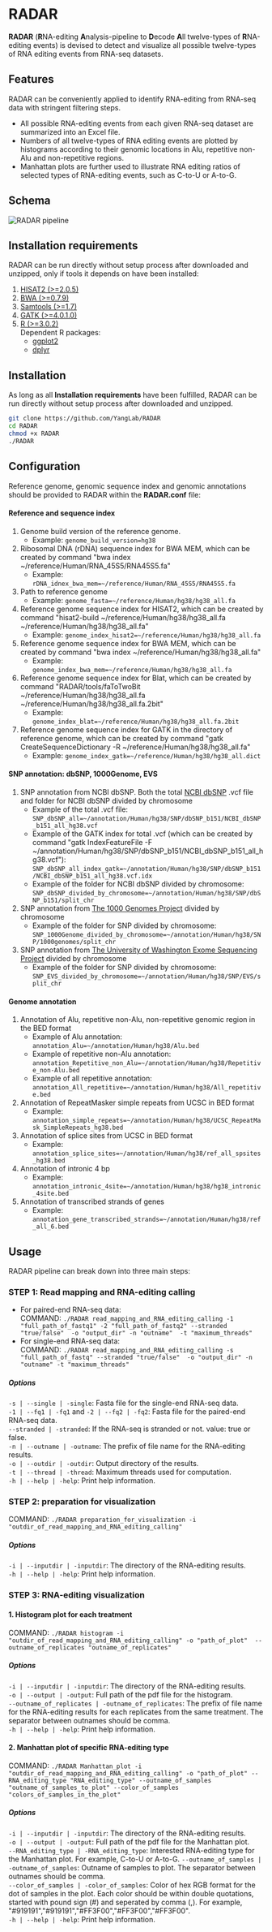 # RADAR
**RADAR** (**R**NA-editing **A**nalysis-pipeline to **D**ecode **A**ll twelve-types of **R**NA-editing events) is devised to detect and visualize all possible twelve-types of RNA editing events from RNA-seq datasets.
## Features
RADAR can be conveniently applied to identify RNA-editing from RNA-seq data with stringent filtering steps.
* All possible RNA-editing events from each given RNA-seq dataset are summarized into an Excel file.
* Numbers of all twelve-types of RNA editing events are plotted by histograms according to their genomic locations in Alu, repetitive non-Alu and non-repetitive regions.
* Manhattan plots are further used to illustrate RNA editing ratios of selected types of RNA-editing events, such as C-to-U or A-to-G.

## Schema
<img src="https://github.com/xiongyichun/RADAR/blob/master/docs/RADAR.jpg"  alt="RADAR pipeline" />

## Installation requirements
RADAR can be run directly without setup process after downloaded and unzipped, only if tools it depends on have been installed:

1. [HISAT2 (>=2.0.5)](https://ccb.jhu.edu/software/hisat2/index.shtml)
2. [BWA (>=0.7.9)](http://bio-bwa.sourceforge.net/)
3. [Samtools (>=1.7)](http://www.htslib.org/)
4. [GATK (>=4.0.1.0)](https://software.broadinstitute.org/gatk/)
5. [R (>=3.0.2)](https://www.r-project.org)<br/>
    Dependent R packages:
    * [ggplot2](https://ggplot2.tidyverse.org/index.html)
    * [dplyr](https://dplyr.tidyverse.org/index.html)
    
## Installation
As long as all **Installation requirements** have been fulfilled, RADAR can be run directly without setup process after downloaded and unzipped. 
```bash
git clone https://github.com/YangLab/RADAR
cd RADAR
chmod +x RADAR
./RADAR
```

## Configuration
Reference genome, genomic sequence index and genomic annotations should be provided to RADAR within the **RADAR.conf** file:

#### Reference and sequence index
1. Genome build version of the reference genome. <br />
    * Example: `genome_build_version=hg38`
2. Ribosomal DNA (rDNA) sequence index for BWA MEM, which can be created by command "bwa index \~/reference/Human/RNA_45S5/RNA45S5.fa" <br />
     * Example: `rDNA_idnex_bwa_mem=~/reference/Human/RNA_45S5/RNA45S5.fa`
3. Path to reference genome <br />
     * Example: `genome_fasta=~/reference/Human/hg38/hg38_all.fa`
4. Reference genome sequence index for HISAT2, which can be created by command "hisat2-build \~/reference/Human/hg38/hg38_all.fa \~/reference/Human/hg38/hg38_all.fa" <br />
     * Example: `genome_index_hisat2=~/reference/Human/hg38/hg38_all.fa`
5. Reference genome sequence index for BWA MEM, which can be created by command "bwa index \~/reference/Human/hg38/hg38_all.fa" <br />
     * Example: `genome_index_bwa_mem=~/reference/Human/hg38/hg38_all.fa`
6. Reference genome sequence index for Blat, which can be created by command "RADAR/tools/faToTwoBit \~/reference/Human/hg38/hg38_all.fa \~/reference/Human/hg38/hg38_all.fa.2bit" <br />
     * Example: `genome_index_blat=~/reference/Human/hg38/hg38_all.fa.2bit`
7. Reference genome sequence index for GATK in the directory of reference genome, which can be created by command "gatk CreateSequenceDictionary -R \~/reference/Human/hg38/hg38_all.fa" <br />
     * Example: `genome_index_gatk=~/reference/Human/hg38/hg38_all.dict`

#### SNP annotation: dbSNP, 1000Genome, EVS
1. SNP annotation from NCBI dbSNP. Both the total [NCBI dbSNP](http://www.ncbi.nlm.nih.gov/SNP/) .vcf file and folder for NCBI dbSNP divided by chromosome  <br />
     * Example of the total .vcf file: `SNP_dbSNP_all=~/annotation/Human/hg38/SNP/dbSNP_b151/NCBI_dbSNP_b151_all_hg38.vcf`<br />
     * Example of the GATK index for total .vcf (which can be created by command "gatk IndexFeatureFile -F \~/annotation/Human/hg38/SNP/dbSNP_b151/NCBI_dbSNP_b151_all_hg38.vcf"): `SNP_dbSNP_all_index_gatk=~/annotation/Human/hg38/SNP/dbSNP_b151/NCBI_dbSNP_b151_all_hg38.vcf.idx ` <br />
     * Example of the folder for NCBI dbSNP divided by chromosome: `SNP_dbSNP_divided_by_chromosome=~/annotation/Human/hg38/SNP/dbSNP_b151/split_chr`
2. SNP annotation from [The 1000 Genomes Project](https://www.internationalgenome.org/) divided by chromosome <br />
     * Example of the folder for SNP divided by chromosome: `SNP_1000Genome_divided_by_chromosome=~/annotation/Human/hg38/SNP/1000genomes/split_chr`
3. SNP annotation from [The University of Washington Exome Sequencing Project](http://evs.gs.washington.edu/EVS/) divided by chromosome <br />
     * Example of the folder for SNP divided by chromosome: `SNP_EVS_divided_by_chromosome=~/annotation/Human/hg38/SNP/EVS/split_chr`

#### Genome annotation
1. Annotation of Alu, repetitive non-Alu, non-repetitive genomic region in the BED format <br />
     * Example of Alu annotation: `annotation_Alu=~/annotation/Human/hg38/Alu.bed ` <br />
     * Example of repetitive non-Alu annotation: `annotation_Repetitive_non_Alu=~/annotation/Human/hg38/Repetitive_non-Alu.bed` <br />
     * Example of all repetitive annotation: `annotation_All_repetitive=~/annotation/Human/hg38/All_repetitive.bed` <br />
2. Annotation of RepeatMasker simple repeats from UCSC in BED format <br />
     * Example: `annotation_simple_repeats=~/annotation/Human/hg38/UCSC_RepeatMask_SimpleRepeats_hg38.bed`
3. Annotation of splice sites from UCSC in BED format <br />
     * Example: `annotation_splice_sites=~/annotation/Human/hg38/ref_all_spsites_hg38.bed`
4. Annotation of intronic 4 bp <br />
     * Example: `annotation_intronic_4site=~/annotation/Human/hg38/hg38_intronic_4site.bed`
5. Annotation of transcribed strands of genes <br />
     * Example: `annotation_gene_transcribed_strands=~/annotation/Human/hg38/ref_all_6.bed`


## Usage

RADAR pipeline can break down into three main steps:

### STEP 1: Read mapping and RNA-editing calling
* For paired-end RNA-seq data: <br />
COMMAND: `./RADAR read_mapping_and_RNA_editing_calling -1 "full_path_of_fastq1" -2 "full_path_of_fastq2" --stranded "true/false"  -o "output_dir" -n "outname"  -t "maximum_threads" `
* For single-end RNA-seq data: <br />
COMMAND: `./RADAR read_mapping_and_RNA_editing_calling -s "full_path_of_fastq" --stranded "true/false"  -o "output_dir" -n "outname" -t "maximum_threads"  `
##### Options
`-s | --single | -single`: Fasta file for the single-end RNA-seq data. <br />
`-1 | --fq1 | -fq1`  and  `-2 | --fq2 | -fq2`: Fasta file for the paired-end RNA-seq data. <br />
`--stranded | -stranded`: If the RNA-seq is stranded or not. value: true or false. <br />
`-n | --outname | -outname`: The prefix of file name for the RNA-editing results. <br />
`-o | --outdir | -outdir`: Output directory of the results. <br />
`-t | --thread | -thread`: Maximum threads used for computation. <br />
`-h | --help | -help`: Print help information. <br />

### STEP 2: preparation for visualization
COMMAND: `./RADAR preparation_for_visualization -i "outdir_of_read_mapping_and_RNA_editing_calling" ` <br />
##### Options
`-i | --inputdir | -inputdir`: The directory of the RNA-editing results. <br />
`-h | --help | -help`: Print help information. <br />

### STEP 3: RNA-editing visualization
#### 1. Histogram plot for each treatment
COMMAND: `./RADAR histogram -i "outdir_of_read_mapping_and_RNA_editing_calling" -o "path_of_plot"  --outname_of_replicates "outname_of_replicates" `  <br />
##### Options
`-i | --inputdir | -inputdir`: The directory of the RNA-editing results.  <br />
`-o | --output | -output`: Full path of the pdf file for the histogram. <br />
`--outname_of_replicates | -outname_of_replicates`: The prefix of file name for the RNA-editing results for each replicates from the same treatment. The separator between outnames should be comma. <br />
`-h | --help | -help`: Print help information.  <br />

#### 2. Manhattan plot of specific RNA-editing type 
COMMAND: `./RADAR Manhattan_plot -i "outdir_of_read_mapping_and_RNA_editing_calling" -o "path_of_plot" --RNA_editing_type "RNA_editing_type" --outname_of_samples "outname_of_samples_to_plot" --color_of_samples "colors_of_samples_in_the_plot" `  <br />
##### Options
`-i | --inputdir | -inputdir`: The directory of the RNA-editing results.  <br />
`-o | --output | -output`: Full path of the pdf file for the Manhattan plot.  <br />
`--RNA_editing_type | -RNA_editing_type`: Interested RNA-editing type for the Manhattan plot. For example, C-to-U or A-to-G.
`--outname_of_samples | -outname_of_samples`: Outname of samples to plot. The separator between outnames should be comma. <br />
`--color_of_samples | -color_of_samples`: Color of hex RGB format for the dot of samples in the plot. Each color should be within double quotations, started with pound sign (#) and seperated by comma (,). For example, "#919191","#919191","#FF3F00","#FF3F00","#FF3F00". <br />
`-h | --help | -help`: Print help information.  <br />
